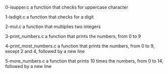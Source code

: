 0-isupper.c
a function that checks for uppercase character

1-isdigit.c
a function that checks for a digit

2-mul.c
a function that multiplies two integers

3-print_numbers.c
a function that prints the numbers, from 0 to 9

4-print_most_numbers.c
a function that prints the numbers, from 0 to 9, except 2 and 4, followed by a new line

5-more_numbers.c
a function that prints 10 times the numbers, from 0 to 14, followed by a new line

